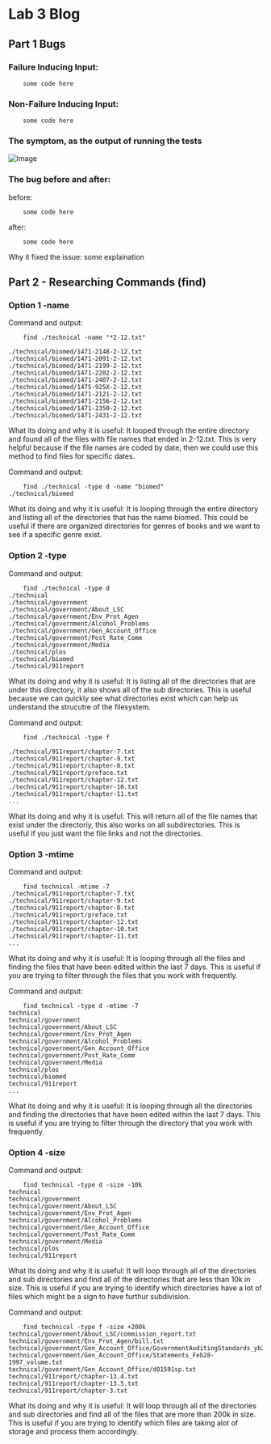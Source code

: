 # Lab 3 Blog

## Part 1 Bugs

### Failure Inducing Input:
```
    some code here
```

### Non-Failure Inducing Input:
```
    some code here
```

### The symptom, as the output of running the tests
 ![Image](Cd_no_arg.PNG)


### The bug before and after:
before:
```
    some code here
```
after:
```
    some code here
```

Why it fixed the issue:
    some explaination

## Part 2 - Researching Commands (find)

### Option 1 -name
Command and output:
```
    find ./technical -name "*2-12.txt"

./technical/biomed/1471-2148-2-12.txt
./technical/biomed/1471-2091-2-12.txt
./technical/biomed/1471-2199-2-12.txt
./technical/biomed/1471-2202-2-12.txt
./technical/biomed/1471-2407-2-12.txt
./technical/biomed/1475-925X-2-12.txt
./technical/biomed/1471-2121-2-12.txt
./technical/biomed/1471-2156-2-12.txt
./technical/biomed/1471-2350-2-12.txt
./technical/biomed/1471-2431-2-12.txt
```

What its doing and why it is useful:
It looped through the entire directory and found all of the files with file names that ended in 2-12.txt. This is very helpful because if the file names are coded by date, then we could use this method to find files for specific dates.

Command and output:
```
    find ./technical -type d -name "biomed"
./technical/biomed
```

What its doing and why it is useful:
It is looping through the entire directory and listing all of the directories that has the name biomed. This could be useful if there are organized directories for genres of books and we want to see if a specific genre exist. 

### Option 2 -type
Command and output:
```
    find ./technical -type d
./technical
./technical/government
./technical/government/About_LSC
./technical/government/Env_Prot_Agen
./technical/government/Alcohol_Problems
./technical/government/Gen_Account_Office
./technical/government/Post_Rate_Comm
./technical/government/Media
./technical/plos
./technical/biomed
./technical/911report
```

What its doing and why it is useful:
It is listing all of the directories that are under this directory, it also shows all of the sub directories. This is useful because we can quickly see what directories exist which can help us understand the strucutre of the filesystem. 

Command and output:
```
    find ./technical -type f

./technical/911report/chapter-7.txt
./technical/911report/chapter-9.txt
./technical/911report/chapter-8.txt
./technical/911report/preface.txt
./technical/911report/chapter-12.txt
./technical/911report/chapter-10.txt
./technical/911report/chapter-11.txt
...
```

What its doing and why it is useful:
This will return all of the file names that exist under the directoriy, this also works on all subdirectories. This is useful if you just want the file links and not the directories.

### Option 3 -mtime 
Command and output:
```
    find technical -mtime -7
./technical/911report/chapter-7.txt
./technical/911report/chapter-9.txt
./technical/911report/chapter-8.txt
./technical/911report/preface.txt
./technical/911report/chapter-12.txt
./technical/911report/chapter-10.txt
./technical/911report/chapter-11.txt
...
```

What its doing and why it is useful:
It is looping through all the files and finding the files that have been edited within the last 7 days. This is useful if you are trying to filter through the files that you work with frequently.

Command and output:
```
    find technical -type d -mtime -7
technical
technical/government
technical/government/About_LSC
technical/government/Env_Prot_Agen
technical/government/Alcohol_Problems
technical/government/Gen_Account_Office
technical/government/Post_Rate_Comm
technical/government/Media
technical/plos
technical/biomed
technical/911report
...
```

What its doing and why it is useful:
It is looping through all the directories and finding the directories that have been edited within the last 7 days. This is useful if you are trying to filter through the directory that you work with frequently.

### Option 4 -size
Command and output:
```
    find technical -type d -size -10k 
technical
technical/government
technical/government/About_LSC
technical/government/Env_Prot_Agen
technical/government/Alcohol_Problems
technical/government/Gen_Account_Office
technical/government/Post_Rate_Comm
technical/government/Media
technical/plos
technical/911report
```

What its doing and why it is useful:
It will loop through all of the directories and sub directories and find all of the directories that are less than 10k in size. This is useful if you are trying to identify which directories have a lot of files which might be a sign to have furthur subdivision. 

Command and output:
```
    find technical -type f -size +200k 
technical/government/About_LSC/commission_report.txt
technical/government/Env_Prot_Agen/bill.txt
technical/government/Gen_Account_Office/GovernmentAuditingStandards_yb2002ed.txt
technical/government/Gen_Account_Office/Statements_Feb28-1997_volume.txt
technical/government/Gen_Account_Office/d01591sp.txt
technical/911report/chapter-13.4.txt
technical/911report/chapter-13.5.txt
technical/911report/chapter-3.txt
```

What its doing and why it is useful:
It will loop through all of the directories and sub directories and find all of the files that are more than 200k in size. This is useful if you are trying to identify which files are taking alot of storage and process them accordingly. 


